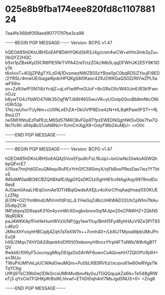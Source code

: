 # 025e8b9fba174eee820fd8c110788124

7aa4fe368df059aed90771797be3ca96

-----BEGIN PGP MESSAGE-----
Version: BCPG v1.47

hQEOA85hDKnUBHSoEAP8DAhYQKd2bR3J4g/cnm4wCW+ehfm3mk3yZu+0bQYZ2HQC
bSxt1pZBxkKyD5CR6PlE5NrTVPA42reTctzZOk//Mb5LqqDFWHJK2E5Y9K1iDy7e
t6oIvixT+i63jjZP8gTYlLzD4j1DvsmezNWZBS5zYBze0pC0bqRD5iZYsujFi9ED
/2YRSLr4mwUErbagai6pdcHPQKgS8i0Kasc429J2WKGaQSGD/RIVwZPL5awF5thn
so+2zR/IwfF0N7i8zYcdjZ+qLvFIw9PmGUoF+8cGRsO5r/W40JmE/R3b1FwnnOJz
b8ywTG4JYbWO47t9k35OgfWTJb6HNG5wuVK+yIJOolpG0ooBb8mNtcONirGRr52p
17eLrwUhvrTUyNm+cU0NLeEhZA+DkUVfP8Dce4zN+HL8qKPaie0FST++Rj8suLO1
/wSMI1tNtuEzPaPEzLM65d57MRCBvFGp9TfpzEWEDNQghNKSvDbk7fw7QNc11cRh
sR4pBo51JsN8NcI+1UmCmXgjX8+GdyFWb24uMjU=
=rOVc

-----END PGP MESSAGE-----

----------------------------------------------------------------------------------

-----BEGIN PGP MESSAGE-----
Version: BCPG v1.47

hQEOA85hDKnUBHSoEAQAjSVoxEFpu9cFsL18JqU+bnUwNcDlwkoAQWQhbpQFvcE7
iU1lise7hnjHdGDxuQMwp/RuPExYrhGfC58SmyX/ojFbBvoP9ezDax7wz1YTbtxS
lMSdMf0adBI36CBZQX8XafE/AjgGfQxDKCtzi5ghH61cnNAg/Aqy9979mdDu8esE
AJOam0AsaLHEqOomAe1DTI4BqlQwdsAXEjLv4oXsrCfhqAaqfmaq1I3OKUELzZNg
jE/0N+OZ/YmWmdUMVrmYdFtzLJLYHeGqZd6cUH6WAD32UhCpN1m7NAu05dtpZClh
IMFjdqvq3D6spsK310n4yvmWcXGogbxbnxx0q/MJtpx20sCPAWHZ+ZQkNSWqRDRX
paJAWKKAyfFmHkHumWVz0/NP/jgy1ewYluy/BmH5Fyd6yhHAzV9Ze3PIT93Ld6zO
JMIixXhYvoyhHBCqdj4Zqh7aTeXW7n++7cmh40+/LbXIJTMyoaWpbUMrJPnEv/j9
hX8/2Mqv7XhYGA2i8qmkfnlDfIf/t01mbxmyH9ncxYfrpl4FTidWb/W8r6gB1TQV
RwkbErf0l0yF5JxcmygMbyDElgxDsSArWF6uwoCuAQowhH7ZQIOPU9j4H+xn7AUo
TWuPVJMfVeLpUCWAdGwuMQro+Pu0bLKBSRVtU//xcqvu61w60ieRVgs7lkTqYCbg
UfKlj9TkC39b0wj1DIkGrcxUMhMvdbnvNy0uJTGQQquykZs6lk+Te548gRlWeTj3
qYxCieTFQHKpRrBsWLhIvwf+EThDt0qh4nf7MsJgdSNUS+0=
=Zng6

-----END PGP MESSAGE-----


